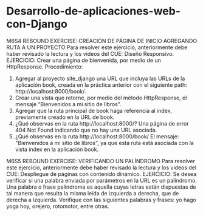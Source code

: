 # Desarrollo-de-aplicaciones-web-con-Django

M6S4
REBOUND EXERCISE: CREACIÓN DE PÁGINA DE INICIO AGREGANDO RUTA A UN PROYECTO
Para resolver este ejercicio, anteriormente debe haber revisado la lectura y los videos del CUE: Diseño 
Responsivo.
EJERCICIO:
Crear una página de bienvenida, por medio de un HttpResponse.
Procedimiento:
1. Agregar al proyecto site_django una URL que incluya las URLs de la aplicación book, creada en la 
práctica anterior con el siguiente path: http://localhost:8000/book/.
2. Crear una vista que retorne, por medio del método HttpResponse, el mensaje “Bienvenidos a mi 
sitio de libros”.
3. Agregar que la ruta principal de book haga referencia al index, previamente creado en la URL de 
book.
4. ¿Qué observas en la ruta http://localhost:8000/?         Una página de error 404 Not Found indicando que no hay una URL asociada.
5. ¿Qué observas en la ruta http://localhost:8000/book/     El mensaje: "Bienvenidos a mi sitio de libros", ya que esta ruta está asociada con
                                                            la vista index en la aplicación book.

M6S5
REBOUND EXERCISE: VERIFICANDO UN PALÍNDROMO
Para resolver este ejercicio, anteriormente debe haber revisado la lectura y los videos del CUE: Despliegue 
de páginas con contenido dinámico.
EJERCICIO:
Se desea verificar si una palabra enviada por parámetros en la URL es un palíndromo. Una palabra o frase 
palíndroma es aquella cuyas letras están dispuestas de tal manera que resulta la misma leída de 
izquierda a derecha, que de derecha a izquierda. 
Verifique con las siguientes palabras y frases: yo hago yoga hoy, orejero, rotomotor, entre otras. 